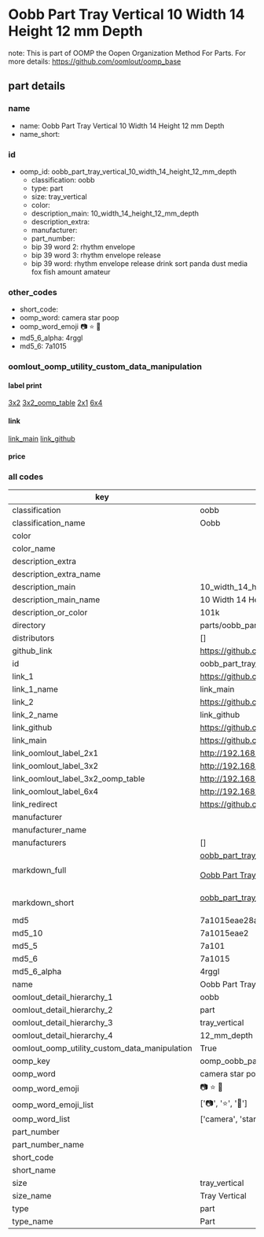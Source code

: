 # Oobb Part Tray Vertical 10 Width 14 Height 12 mm Depth  

note: This is part of OOMP the Oopen Organization Method For Parts. For more details: https://github.com/oomlout/oomp_base

##  part details
  







### name
* name: Oobb Part Tray Vertical 10 Width 14 Height 12 mm Depth
* name_short: 
### id
* oomp_id: oobb_part_tray_vertical_10_width_14_height_12_mm_depth
  * classification: oobb
  * type: part
  * size: tray_vertical
  * color: 
  * description_main: 10_width_14_height_12_mm_depth
  * description_extra: 
  * manufacturer: 
  * part_number: 
  * bip 39 word 2: rhythm envelope
  * bip 39 word 3: rhythm envelope release
  * bip 39 word: rhythm envelope release drink sort panda dust media fox fish amount amateur

### other_codes
* short_code: 
* oomp_word: camera star poop
* oomp_word_emoji :camera: :star: :poop:
* md5_6_alpha: 4rggl
* md5_6: 7a1015






### oomlout_oomp_utility_custom_data_manipulation
#### label print
[3x2](http://192.168.1.245:1112/?label=oomp%204rggl)
[3x2_oomp_table](http://192.168.1.108:1112/?label=oomp%204rggl)
[2x1](http://192.168.1.242:1112/?label=oomp%204rggl)
[6x4](http://192.168.1.55:1112/?label=oomp%204rggl)    

#### link

[link_main](https://github.com/oomlout/oomlout_oomp_version_1_messy/tree/main/parts/oobb_part_tray_vertical_10_width_14_height_12_mm_depth) [link_github](https://github.com/oomlout/oomlout_oomp_version_1_messy/tree/main/parts/oobb_part_tray_vertical_10_width_14_height_12_mm_depth)                             

#### price







### all codes 
| key | value |  
| --- | --- |  
| classification | oobb |  
| classification_name | Oobb |  
| color |  |  
| color_name |  |  
| description_extra |  |  
| description_extra_name |  |  
| description_main | 10_width_14_height_12_mm_depth |  
| description_main_name | 10 Width 14 Height 12 mm Depth |  
| description_or_color | 101k |  
| directory | parts/oobb_part_tray_vertical_10_width_14_height_12_mm_depth |  
| distributors | [] |  
| github_link | https://github.com/oomlout/oomlout_oomp_part_src/tree/main/parts/oobb_part_tray_vertical_10_width_14_height_12_mm_depth |  
| id | oobb_part_tray_vertical_10_width_14_height_12_mm_depth |  
| link_1 | https://github.com/oomlout/oomlout_oomp_version_1_messy/tree/main/parts/oobb_part_tray_vertical_10_width_14_height_12_mm_depth |  
| link_1_name | link_main |  
| link_2 | https://github.com/oomlout/oomlout_oomp_version_1_messy/tree/main/parts/oobb_part_tray_vertical_10_width_14_height_12_mm_depth |  
| link_2_name | link_github |  
| link_github | https://github.com/oomlout/oomlout_oomp_version_1_messy/tree/main/parts/oobb_part_tray_vertical_10_width_14_height_12_mm_depth |  
| link_main | https://github.com/oomlout/oomlout_oomp_version_1_messy/tree/main/parts/oobb_part_tray_vertical_10_width_14_height_12_mm_depth |  
| link_oomlout_label_2x1 | http://192.168.1.242:1112/?label=oomp%204rggl |  
| link_oomlout_label_3x2 | http://192.168.1.245:1112/?label=oomp%204rggl |  
| link_oomlout_label_3x2_oomp_table | http://192.168.1.108:1112/?label=oomp%204rggl |  
| link_oomlout_label_6x4 | http://192.168.1.55:1112/?label=oomp%204rggl |  
| link_redirect | https://github.com/oomlout/oomlout_oomp_version_1_messy/tree/main/parts/oobb_part_tray_vertical_10_width_14_height_12_mm_depth |  
| manufacturer |  |  
| manufacturer_name |  |  
| manufacturers | [] |  
| markdown_full | [oobb_part_tray_vertical_10_width_14_height_12_mm_depth](none)<br>[](none)<br>[Oobb Part Tray Vertical 10 Width 14 Height 12 Mm Depth](none)<br><br> |  
| markdown_short | [oobb_part_tray_vertical_10_width_14_height_12_mm_depth](none)<br><br> |  
| md5 | 7a1015eae28a688a7de7c4316a52f5c6 |  
| md5_10 | 7a1015eae2 |  
| md5_5 | 7a101 |  
| md5_6 | 7a1015 |  
| md5_6_alpha | 4rggl |  
| name | Oobb Part Tray Vertical 10 Width 14 Height 12 mm Depth |  
| oomlout_detail_hierarchy_1 | oobb |  
| oomlout_detail_hierarchy_2 | part |  
| oomlout_detail_hierarchy_3 | tray_vertical |  
| oomlout_detail_hierarchy_4 | 12_mm_depth |  
| oomlout_oomp_utility_custom_data_manipulation | True |  
| oomp_key | oomp_oobb_part_tray_vertical_10_width_14_height_12_mm_depth |  
| oomp_word | camera star poop |  
| oomp_word_emoji | :camera: :star: :poop: |  
| oomp_word_emoji_list | [':camera:', ':star:', ':poop:'] |  
| oomp_word_list | ['camera', 'star', 'poop'] |  
| part_number |  |  
| part_number_name |  |  
| short_code |  |  
| short_name |  |  
| size | tray_vertical |  
| size_name | Tray Vertical |  
| type | part |  
| type_name | Part |  
